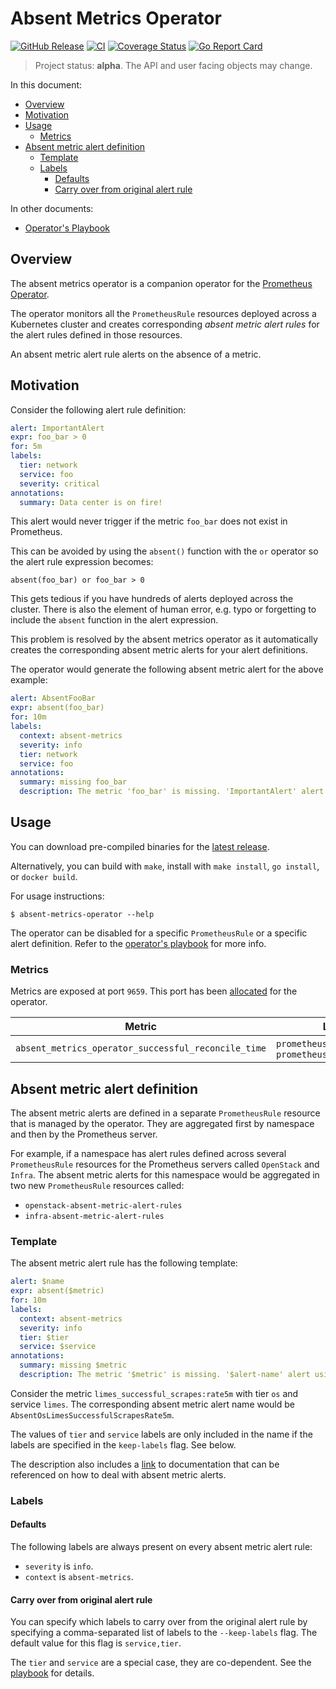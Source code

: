# Absent Metrics Operator

[![GitHub Release](https://img.shields.io/github/v/release/sapcc/absent-metrics-operator)](https://github.com/sapcc/absent-metrics-operator/releases/latest)
[![CI](https://github.com/sapcc/absent-metrics-operator/actions/workflows/ci.yaml/badge.svg)](https://github.com/sapcc/absent-metrics-operator/actions/workflows/ci.yaml)
[![Coverage Status](https://coveralls.io/repos/github/sapcc/absent-metrics-operator/badge.svg?branch=master)](https://coveralls.io/github/sapcc/absent-metrics-operator?branch=master)
[![Go Report Card](https://goreportcard.com/badge/github.com/sapcc/absent-metrics-operator)](https://goreportcard.com/report/github.com/sapcc/absent-metrics-operator)

> Project status: **alpha**. The API and user facing objects may change.

In this document:

- [Overview](#overview)
- [Motivation](#motivation)
- [Usage](#usage)
  - [Metrics](#metrics)
- [Absent metric alert definition](#absent-metric-alert-definition)
  - [Template](#template)
  - [Labels](#labels)
    - [Defaults](#defaults)
    - [Carry over from original alert rule](#carry-over-from-original-alert-rule)

In other documents:

- [Operator's Playbook](./doc/playbook.md)

## Overview

The absent metrics operator is a companion operator for the [Prometheus
Operator](https://github.com/prometheus-operator/prometheus-operator).

The operator monitors all the `PrometheusRule` resources deployed across a
Kubernetes cluster and creates corresponding _absent metric alert rules_ for
the alert rules defined in those resources.

An absent metric alert rule alerts on the absence of a metric.

## Motivation

Consider the following alert rule definition:

```yaml
alert: ImportantAlert
expr: foo_bar > 0
for: 5m
labels:
  tier: network
  service: foo
  severity: critical
annotations:
  summary: Data center is on fire!
```

This alert would never trigger if the metric `foo_bar` does not exist in
Prometheus.

This can be avoided by using the `absent()` function with the `or` operator so
the alert rule expression becomes:

```
absent(foo_bar) or foo_bar > 0
```

This gets tedious if you have hundreds of alerts deployed across the cluster.
There is also the element of human error, e.g. typo or forgetting to include
the `absent` function in the alert expression.

This problem is resolved by the absent metrics operator as it automatically
creates the corresponding absent metric alerts for your alert definitions.

The operator would generate the following absent metric alert for the above
example:

```yaml
alert: AbsentFooBar
expr: absent(foo_bar)
for: 10m
labels:
  context: absent-metrics
  severity: info
  tier: network
  service: foo
annotations:
  summary: missing foo_bar
  description: The metric 'foo_bar' is missing. 'ImportantAlert' alert using it may not fire as intended.
```

## Usage

You can download pre-compiled binaries for the [latest release](https://github.com/sapcc/absent-metrics-operator/releases/latest).

Alternatively, you can build with `make`, install with `make install`, `go install`, or
`docker build`.

For usage instructions:

```
$ absent-metrics-operator --help
```

The operator can be disabled for a specific `PrometheusRule` or a specific
alert definition. Refer to the [operator's playbook](./doc/playbook.md) for
more info.

### Metrics

Metrics are exposed at port `9659`. This port has been
[allocated](https://github.com/prometheus/prometheus/wiki/Default-port-allocations)
for the operator.

| Metric                                              | Labels                                            |
| --------------------------------------------------- | ------------------------------------------------- |
| `absent_metrics_operator_successful_reconcile_time` | `prometheusrule_namespace`, `prometheusrule_name` |

## Absent metric alert definition

The absent metric alerts are defined in a separate `PrometheusRule` resource
that is managed by the operator. They are aggregated first by namespace and
then by the Prometheus server.

For example, if a namespace has alert rules defined across several
`PrometheusRule` resources for the Prometheus servers called `OpenStack` and
`Infra`. The absent metric alerts for this namespace would be aggregated in two
new `PrometheusRule` resources called:

- `openstack-absent-metric-alert-rules`
- `infra-absent-metric-alert-rules`

### Template

The absent metric alert rule has the following template:

```yaml
alert: $name
expr: absent($metric)
for: 10m
labels:
  context: absent-metrics
  severity: info
  tier: $tier
  service: $service
annotations:
  summary: missing $metric
  description: The metric '$metric' is missing. '$alert-name' alert using it may not fire as intended.
```

Consider the metric `limes_successful_scrapes:rate5m` with tier `os` and
service `limes`. The corresponding absent metric alert name would be
`AbsentOsLimesSuccessfulScrapesRate5m`.

The values of `tier` and `service` labels are only included in the name if the
labels are specified in the `keep-labels` flag. See below.

The description also includes a [link](./doc/playbook.md) to documentation that
can be referenced on how to deal with absent metric alerts.

### Labels

#### Defaults

The following labels are always present on every absent metric alert rule:

- `severity` is `info`.
- `context` is `absent-metrics`.

#### Carry over from original alert rule

You can specify which labels to carry over from the original alert rule by
specifying a comma-separated list of labels to the `--keep-labels` flag. The
default value for this flag is `service,tier`.

The `tier` and `service` are a special case, they are co-dependent. See the
[playbook](./doc/playbook.md) for details.
